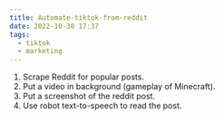 ```yaml
---
title: Automate-tiktok-from-reddit
date: 2022-10-30 17:37
tags:
  - tiktok
  - marketing
---
```


1. Scrape Reddit for popular posts.
2. Put a video in background (gameplay of Minecraft).
3. Put a screenshot of the reddit post.
4. Use robot text-to-speech to read the post.
